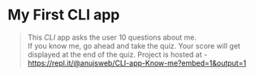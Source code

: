 **My First CLI app**
====

>This _CLI_ app asks the user 10 questions about me.  
>If you know me, go ahead and take the quiz.
>Your score will get displayed at the end of the quiz.
Project is hosted at - https://repl.it/@anujsweb/CLI-app-Know-me?embed=1&output=1
